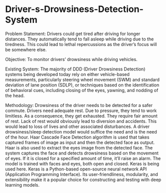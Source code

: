 # Driver-s-Drowsiness-Detection-System

Problem Statement:
Drivers could get tired after driving for longer distances. They automatically tend to fall asleep while driving due to the tiredness. This could lead to lethal repercussions as the driver’s focus will be somewhere else.

Objective:
To monitor drivers’ drowsiness while driving vehicles.

Existing System:
The majority of DDD (Driver Drowsiness Detection) systems being developed today rely on either vehicle-based measurements, particularly steering wheel movement (SWM) and standard deviation of lane position (SDLP), or techniques based on the identification of behavioral cues, including closing of the eyes, yawning, and nodding of the head.

Methodology:
Drowsiness of the driver needs to be detected for a safer commute. Drivers need adequate rest. Due to pressure, they tend to work limitless. 
As a consequence, they get exhausted. They require fair amount of rest. Lack of rest would obviously lead to diversion and accidents. This would lead to loss of lives and other associated disturbances.
A driver drowsiness/sleep detection model would suffice the need and is the need of the hour. 
Haar Cascade Face Detection algorithm is used that takes captured frames of image as input and then the detected face as output. Haar is also used to extract the eyes image from the detected face.
The system captures the face and detects drowsiness based on the movement of eyes. If it is closed for a specified amount of time, it’ll raise an alarm.
The model is trained with faces and eyes, both open and closed. 
Keras is being used here. Keras is a Python-based open-source neural network API (Application Programming Interface). Its user-friendliness, modularity, and extensibility make it a popular choice for constructing and testing with deep learning models.

